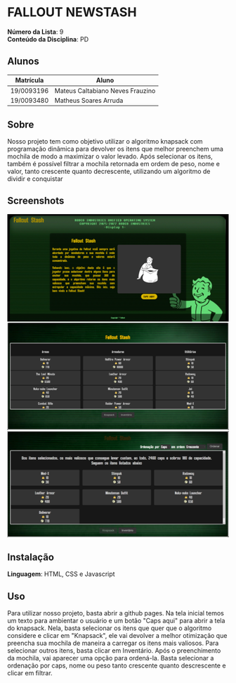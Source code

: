 # FALLOUT NEWSTASH

**Número da Lista**: 9<br>
**Conteúdo da Disciplina**: PD<br>

## Alunos
|Matrícula | Aluno |
| -- | -- |
| 19/0093196  |  Mateus Caltabiano Neves Frauzino |
| 19/0093480  |  Matheus Soares Arruda |

## Sobre 
Nosso projeto tem como objetivo utilizar o algoritmo knapsack com programação dinâmica para devolver os itens que melhor preenchem uma mochila de modo a maximizar o valor levado. Após selecionar os itens, também é possível filtrar a mochila retornada em ordem de peso, nome e valor, tanto crescente quanto decrescente, utilizando um algoritmo de dividir e conquistar

## Screenshots
![](./Stylesheet/imgs/Screenshot%20from%202023-05-30%2017-47-31.png)
![](./Stylesheet/imgs/Screenshot%20from%202023-05-30%2017-47-39.png)
![](./Stylesheet/imgs/imagem_2023-06-20_230118356.png)

## Instalação 
**Linguagem**: HTML, CSS e Javascript<br>

## Uso 
Para utilizar nosso projeto, basta abrir a github pages. Na tela inicial temos um texto para ambientar o usuário e um botão "Caps aqui" para abrir a tela do knapsack. Nela, basta selecionar os itens que quer que o algoritmo considere e clicar em "Knapsack", ele vai devolver a melhor otimização que preencha sua mochila de maneira a carregar os itens mais valiosos. Para selecionar outros itens, basta clicar em Inventário. Após o preenchimento da mochila, vai aparecer uma opção para ordená-la. Basta selecionar a ordenação por caps, nome ou peso tanto crescente quanto descrescente e clicar em filtrar.
